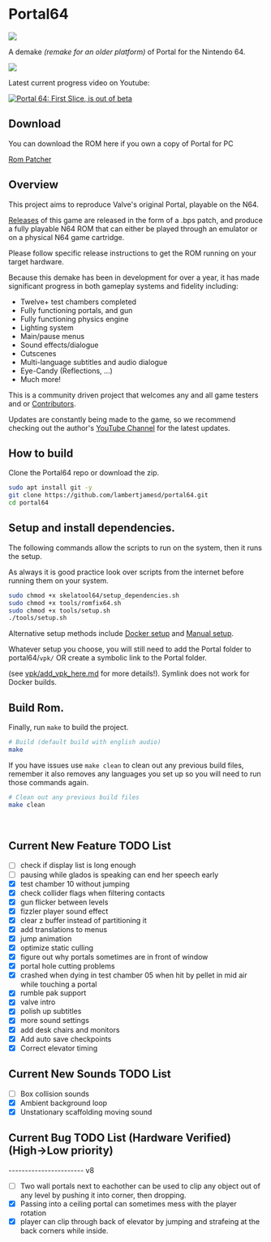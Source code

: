 # Portal64
![](./assets/images/portal64_readme_logo.gif)

A demake *(remake for an older platform)* of Portal for the Nintendo 64.

![](./assets/images/readme_slideshow.gif)

Latest current progress video on Youtube:

[![Portal 64: First Slice, is out of beta](https://img.youtube.com/vi/sb3nHlsBBpg/0.jpg)](https://youtu.be/sb3nHlsBBpg)

## Download

You can download the ROM here if you own a copy of Portal for PC

[Rom Patcher](https://NotHuza.github.io/RomPatcher.js/index.html)

## Overview

This project aims to reproduce Valve's original Portal, playable on the N64. 

[Releases](https://github.com/lambertjamesd/portal64/releases) of this game are released in the form of a .bps patch, and produce a fully playable N64 ROM that can either be played through an emulator or on a physical N64 game cartridge. 

Please follow specific release instructions to get the ROM running on your target hardware.

Because this demake has been in development for over a year, it has made significant progress in both gameplay systems and fidelity including: 

- Twelve+ test chambers completed
- Fully functioning portals, and gun
- Fully functioning physics engine
- Lighting system
- Main/pause menus
- Sound effects/dialogue
- Cutscenes
- Multi-language subtitles and audio dialogue
- Eye-Candy (Reflections, ...)
- Much more!

This is a community driven project that welcomes any and all game testers and or [Contributors](./documentation/contributing.md). 

Updates are constantly being made to the game, so we recommend checking out the author's [YouTube Channel](https://www.youtube.com/@james.lambert) for the latest updates.

## How to build

Clone the Portal64 repo or download the zip.

```sh
sudo apt install git -y
git clone https://github.com/lambertjamesd/portal64.git
cd portal64
```

## Setup and install dependencies. 

The following commands allow the scripts to run on the system, then it runs the setup.

As always it is good practice look over scripts from the internet before running them on your system.

```sh
sudo chmod +x skelatool64/setup_dependencies.sh
sudo chmod +x tools/romfix64.sh
sudo chmod +x tools/setup.sh
./tools/setup.sh
```

Alternative setup methods include [Docker setup](./documentation/docker_setup.md) and [Manual setup](./documentation/manual_setup.md).

Whatever setup you choose, you will still need to add the Portal folder to portal64/`vpk/` OR create a symbolic link to the Portal folder.   

(see [vpk/add_vpk_here.md](./vpk/add_vpk_here.md) for more details!). Symlink does not work for Docker builds.


## Build Rom.

Finally, run `make` to build the project.

```sh
# Build (default build with english audio)
make
```

If you have issues use `make clean` to clean out any previous build files, remember it also removes any languages you set up so you will need to run those commands again.

```sh
# Clean out any previous build files
make clean
```
<br />

## Current New Feature TODO List
- [ ] check if display list is long enough 
- [ ] pausing while glados is speaking can end her speech early
- [x] test chamber 10 without jumping
- [x] check collider flags when filtering contacts
- [x] gun flicker between levels
- [x] fizzler player sound effect
- [x] clear z buffer instead of partitioning it
- [X] add translations to menus
- [x] jump animation
- [x] optimize static culling
- [x] figure out why portals sometimes are in front of window
- [x] portal hole cutting problems
- [x] crashed when dying in test chamber 05 when hit by pellet in mid air while touching a portal
- [x] rumble pak support
- [x] valve intro
- [x] polish up subtitles
- [x] more sound settings
- [x] add desk chairs and monitors
- [x] Add auto save checkpoints
- [x] Correct elevator timing

## Current New Sounds TODO List
- [ ] Box collision sounds
- [x] Ambient background loop
- [x] Unstationary scaffolding moving sound

## Current Bug TODO List (Hardware Verified) (High->Low priority)
----------------------- v8
- [ ] Two wall portals next to eachother can be used to clip any object out of any level by pushing it into corner, then dropping. 
- [x] Passing into a ceiling portal can sometimes mess with the player rotation
- [x] player can clip through back of elevator by jumping and strafeing at the back corners while inside.
